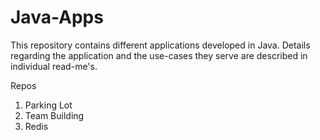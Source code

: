 # Java-Apps
This repository contains different applications developed in Java.
Details regarding the application and the use-cases they serve are
described in individual read-me's.

Repos
1. Parking Lot
2. Team Building
3. Redis
